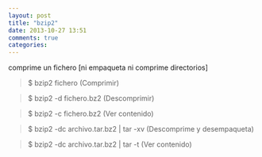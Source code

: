 ```yaml
---
layout: post
title: "bzip2"
date: 2013-10-27 13:51
comments: true
categories: 
---
```

comprime un fichero [ni empaqueta ni comprime directorios]

>$ bzip2 fichero                   (Comprimir)

>$ bzip2 -d fichero.bz2         (Descomprimir)

>$ bzip2 -c fichero.bz2          (Ver contenido)

>$ bzip2 -dc archivo.tar.bz2 | tar -xv  (Descomprime y desempaqueta)

>$ bzip2 -dc archivo.tar.bz2 | tar -t  (Ver contenido)

